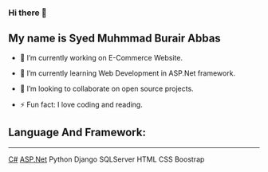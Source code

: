 ### Hi there 👋

My name is Syed Muhmmad Burair Abbas
---
* 🔭 I’m currently working on E-Commerce Website.

* 🌱 I’m currently learning Web Development in ASP.Net framework.

* 👯 I’m looking to collaborate on open source projects.

* ⚡ Fun fact: I love coding and reading.

## Language And Framework:
---
[C#](https://docs.microsoft.com/en-us/dotnet/csharp/) [ASP.Net](https://dotnet.microsoft.com/apps/aspnet) 
Python Django SQLServer HTML CSS Boostrap

<!--
**BurairAbbas/BurairAbbas** is a ✨ _special_ ✨ repository because its `README.md` (this file) appears on your GitHub profile.

Here are some ideas to get you started:

- 🔭 I’m currently working on ...
- 🌱 I’m currently learning ...
- 👯 I’m looking to collaborate on ...
- 🤔 I’m looking for help with ...
- 💬 Ask me about ...
- 📫 How to reach me: ...
- 😄 Pronouns: ...
- ⚡ Fun fact: ...
-->

